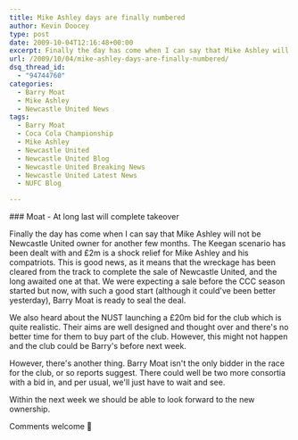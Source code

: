 ```yaml
---
title: Mike Ashley days are finally numbered
author: Kevin Doocey
type: post
date: 2009-10-04T12:16:48+00:00
excerpt: Finally the day has come when I can say that Mike Ashley will not be Newcastle United..
url: /2009/10/04/mike-ashley-days-are-finally-numbered/
dsq_thread_id:
  - "94744760"
categories:
  - Barry Moat
  - Mike Ashley
  - Newcastle United News
tags:
  - Barry Moat
  - Coca Cola Championship
  - Mike Ashley
  - Newcastle United
  - Newcastle United Blog
  - Newcastle United Breaking News
  - Newcastle United Latest News
  - NUFC Blog

---
```

### Moat - At long last will complete takeover

Finally the day has come when I can say that Mike Ashley will not be Newcastle United owner for another few months. The Keegan scenario has been dealt with and £2m is a shock relief for Mike Ashley and his compatriots. This is good news, as it means that the wreckage has been cleared from the track to complete the sale of Newcastle United, and the long awaited one at that. We  were expecting a sale before the CCC season started but now, with such a good start (although it could've been better yesterday), Barry Moat is ready to seal the deal.

We also heard about the NUST launching a £20m bid for the club which is quite realistic. Their aims are well designed and thought over and there's no better time for them to buy part of the club. However, this might not happen and the club could be Barry's before next week.

However, there's another thing. Barry Moat isn't the only bidder in the race for the club, or so reports suggest. There could well be two more consortia with a bid in, and per usual, we'll just have to wait and see.

Within the next week we should be able to look forward to the new ownership.

Comments welcome 🙂
